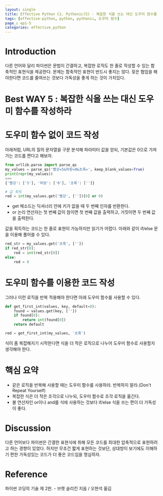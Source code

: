 ```yaml
---
layout: single
title: Effective Python C1. Pythonic(5) - 복잡한 식을 쓰는 대신 도우미 함수를 작성하라
tags: [effective-python, python, pythonic, 도우미 함수]
page_: ep1-5
categories: effective_python
---
```

# Introduction
 다른 언어와 달리 파이썬은 문법이 간결하고, 복잡한 로직도 한 줄로 작성할 수 있는 함축적인 표현식을 제공한다.
문제는 함축적인 표현이 반드시 좋지는 않다. 잦은 협업을 해야한다면 코드를 줄여쓰는 것보다 가독성을 좋게 하는 것이 가치있다.   

# Best WAY 5 : 복잡한 식을 쓰는 대신 도우미 함수를 작성하라

# 도우미 함수 없이 코드 작성
아래처럼, URL의 질의 문자열을 구문 분석해 파라미터 값을 얻되, 기본값은 0으로 가져가는 코드를 짠다고 해보자.
```python
from urllib.parse import parse_qs
my_values = parse_qs('빨강=5&파랑=0&초록=', keep_blank_values=True)
print(repr(my_values))
>>>
{'빨강': ['5'], '파랑': ['0'], '초록': ['']}

# 값 획득
red = int(my_values.get('빨강', [''])[0] or 0)
```
- get 메소드는 딕셔너리 안에 키가 없을 때 두 번째 인자를 반환한다.
- or 논리 연산자는 첫 번째 값이 참이면 첫 번째 값을 출력하고, 거짓이면 두 번째 값을 출력한다.

값을 획득하는 코드는 한 줄로 표현이 가능하지만 읽기가 어렵다. 아래와 같이 if/else 문을 이용해 풀어쓸 수 있다.
```python
red_str = my_values.get('초록', [''])
if red_str[0]:
    red = int(red_str[0])
else:
    red = 0
```  
# 도우미 함수를 이용한 코드 작성
그러나 이런 로직을 반복 적용해야 한다면 아래 도우미 함수를 사용할 수 있다.
```python
def get_first_int(values, key, default=0):
    found = values.get(key, [''])
    if found[0]:
        return int(found[0])
    return default

red = get_first_int(my_values, '초록')
```
식이 좀 복잡해지기 시작한다면 식을 더 작은 로직으로 나누어 도우미 함수로 사용할지 생각해야 한다.

# 핵심 요약
- 같은 로직을 반복해 사용할 때는 도우미 함수를 사용하라. 반복하지 말라.(Don't Repeat Yourself)
- 복잡한 식은 더 작은 조각으로 나누되, 도우미 함수로 조각 로직을 옮긴다.
- 불 연산자인 or이나 and를 식에 사용하는 것보다 if/else 식을 쓰는 편이 더 가독성이 좋다.

# Discussion
다른 언어보다 파이썬은 간결한 표현식에 취해 모든 코드를 최대한 압축적으로 표현하려고 하는 경향이 있었다. 
하지만 무조건 짧게 표현하는 것보단, 상대방이 보기에도 이해하기 편한 가독성있는 코드가 더 좋은 코드임을 명심하자.

# Reference
파이썬 코딩의 기술 제 2판. -  브렛 슬리킨 지음 / 오현석 옮김   